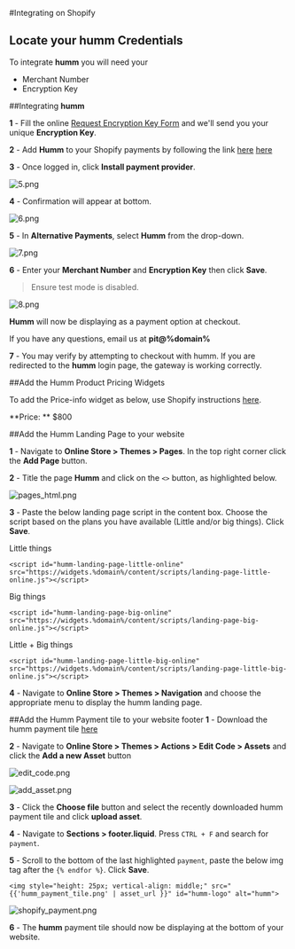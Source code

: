 #Integrating on Shopify

## Locate your **humm** Credentials

To integrate **humm** you will need your

* Merchant Number
* Encryption Key

##Integrating **humm**

**1** - Fill the online [Request Encryption Key Form](/request_api) and we'll send you your unique **Encryption Key**. 

**2** - Add **Humm** to your Shopify payments by following the link <span style=display:%au-only%><a href = "https://www.shopify.com/login?redirect=%2Fadmin%2Fauthorize_gateway%2F1031227" >here</a></span> <span style=display:%nz-only%><a href = "https://www.shopify.com/login?redirect=%2Fadmin%2Fauthorize_gateway%2F1052217">here</a><span>

**3** - Once logged in, click **Install payment provider**.

![5.png](/img/ecommerce/shopify/5.png)

**4** - Confirmation will appear at bottom.

![6.png](/img/ecommerce/shopify/6.png)

**5** - In **Alternative Payments**, select **Humm** from the drop-down.

![7.png](/img/ecommerce/shopify/7.png)

**6** - Enter your **Merchant Number** and **Encryption Key** then click **Save**.
> Ensure test mode is disabled.

![8.png](/img/ecommerce/shopify/8.png)

**Humm** will now be displaying as a payment option at checkout.

If you have any questions, email us at <strong>pit@%domain%</strong>

**7** - You may verify by attempting to checkout with humm. If you are redirected to the **humm** login page, the gateway is working correctly.

##Add the Humm Product Pricing Widgets

To add the Price-info widget as below, use Shopify instructions <a href="../../widgets/price-info/shopify">here</a>.

**Price: ** $800
<script id="my-id" src="https://widgets.%domain%/content/scripts/price-info.js?productPrice=800"></script>

##Add the Humm Landing Page to your website

**1** - Navigate to **Online Store > Themes > Pages**. In the top right corner click the **Add Page** button.

**2** - Title the page **Humm** and click on the `<>` button, as highlighted below.

![pages_html.png](/img/ecommerce/shopify/pages_html.png)

**3** - Paste the below landing page script in the content box. Choose the script based on the plans you have available (Little and/or big things). Click **Save**.

Little things
```
<script id="humm-landing-page-little-online" src="https://widgets.%domain%/content/scripts/landing-page-little-online.js"></script>
```

Big things
```
<script id="humm-landing-page-big-online" src="https://widgets.%domain%/content/scripts/landing-page-big-online.js"></script>
```

Little + Big things
```
<script id="humm-landing-page-little-big-online" src="https://widgets.%domain%/content/scripts/landing-page-little-big-online.js"></script>
```

**4** - Navigate to **Online Store > Themes > Navigation** and choose the appropriate menu to display the humm landing page.

##Add the Humm Payment tile to your website footer
**1** - Download the humm payment tile <a href ="/img/logos/nz/humm_payment_tile.png" download>here</a>

**2** - Navigate to **Online Store > Themes > Actions > Edit Code > Assets** and click the **Add a new Asset** button

![edit_code.png](/img/ecommerce/shopify/edit_code.png)

![add_asset.png](/img/ecommerce/shopify/add_asset.png)

**3** - Click the **Choose file** button and select the recently downloaded humm payment tile and click **upload asset**.

**4** - Navigate to **Sections > footer.liquid**. Press `CTRL + F` and search for `payment`.

**5** - Scroll to the bottom of the last highlighted `payment`, paste the below img tag after the `{% endfor %}`. Click **Save**.

	<img style="height: 25px; vertical-align: middle;" src="{{'humm_payment_tile.png' | asset_url }}" id="humm-logo" alt="humm">

![shopify_payment.png](/img/ecommerce/shopify/shopify_payment.png)

**6** - The **humm** payment tile should now be displaying at the bottom of your website.
<br>